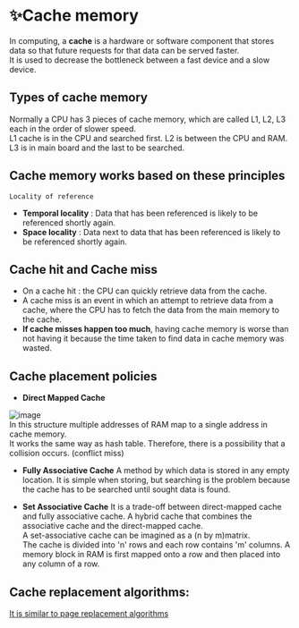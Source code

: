 # ✨Cache memory
In computing, a **cache** is a hardware or software component that stores data so that future requests for that data can be served faster.<br>
It is used to decrease the bottleneck between a fast device and a slow device.<br>

## Types of cache memory
Normally a CPU has 3 pieces of cache memory, which are called L1, L2, L3 each in the order of slower speed.<br>
L1 cache is in the CPU and searched first. L2 is between the CPU and RAM. L3 is in main board and the last to be searched.

## Cache memory works based on these principles
`Locality of reference`
* **Temporal locality** : Data that has been referenced is likely to be referenced shortly again.
* **Space locality** : Data next to data that has been referenced is likely to be referenced shortly again.

## Cache hit and Cache miss
* On a cache hit : the CPU can quickly retrieve data from the cache.
* A cache miss is an event in which an attempt to retrieve data from a cache, where the CPU has to fetch the data from the main memory to the cache.<br>
* **If cache misses happen too much**, having cache memory is worse than not having it because the time taken to find data in cache memory was wasted.<br>

## Cache placement policies
* **Direct Mapped Cache**

![image](https://user-images.githubusercontent.com/67142421/177051043-23ec7372-938a-4b7c-b317-b7174a99eabd.png)<br>
In this structure multiple addresses of RAM map to a single address in cache memory.<br>
It works the same way as hash table. Therefore, there is a possibility that a collision occurs. (conflict miss)

* **Fully Associative Cache**
A method by which data is stored in any empty location. It is simple when storing, but searching is the problem because the cache has to be searched until sought data is found.

* **Set Associative Cache**
It is a trade-off between direct-mapped cache and fully associative cache. A hybrid cache that combines the associative cache and the direct-mapped cache.<br>
A set-associative cache can be imagined as a (n by m)matrix.<br>
The cache is divided into 'n' rows and each row contains 'm' columns. A memory block in RAM is first mapped onto a row and then placed into any column of a row.

## Cache replacement algorithms:
[It is similar to page replacement algorithms](https://github.com/vacu9708/Fundamental-knowledge/tree/main/Operating%20system/Memory%20management)
